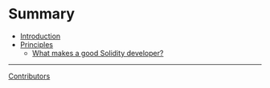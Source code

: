 # Summary

- [Introduction](./01_intro.md)
- [Principles](./02_principles/principles.md)
    - [What makes a good Solidity developer?](./02_principles/what_makes.md)

-----------

[Contributors](misc/contributors.md)
